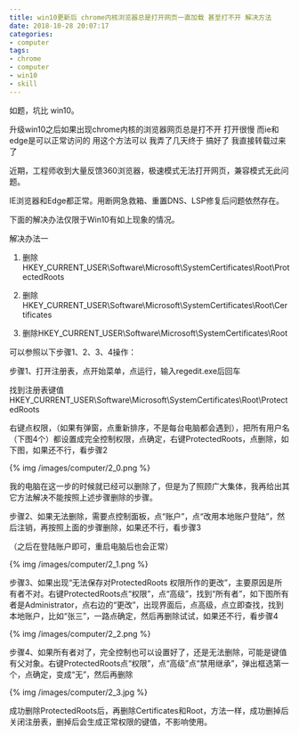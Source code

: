 ```yaml
---
title: win10更新后 chrome内核浏览器总是打开网页一直加载 甚至打不开 解决方法
date: 2018-10-28 20:07:17
categories:
- computer
tags:
- chrome
- computer
- win10
- skill
---
```

如题，坑比 win10。

<!-- more -->

升级win10之后如果出现chrome内核的浏览器网页总是打不开 打开很慢 而ie和edge是可以正常访问的 用这个方法可以 我弄了几天终于 搞好了 我直接转载过来了 

近期，工程师收到大量反馈360浏览器，极速模式无法打开网页，兼容模式无此问题。

IE浏览器和Edge都正常。用断网急救箱、重置DNS、LSP修复后问题依然存在。

下面的解决办法仅限于Win10有如上现象的情况。

解决办法一

1. 删除HKEY_CURRENT_USER\Software\Microsoft\SystemCertificates\Root\ProtectedRoots 

2. 删除HKEY_CURRENT_USER\Software\Microsoft\SystemCertificates\Root\Certificates

3. 删除HKEY_CURRENT_USER\Software\Microsoft\SystemCertificates\Root

可以参照以下步骤1、2、3、4操作：

步骤1、打开注册表，点开始菜单，点运行，输入regedit.exe后回车

找到注册表键值HKEY_CURRENT_USER\Software\Microsoft\SystemCertificates\Root\ProtectedRoots 

右键点权限，（如果有弹窗，点重新排序，不是每台电脑都会遇到），把所有用户名（下图4个）都设置成完全控制权限，点确定，右键ProtectedRoots，点删除，如下图，如果还不行，看步骤2

{% img /images/computer/2_0.png %}

我的电脑在这一步的时候就已经可以删除了，但是为了照顾广大集体，我再给出其它方法解决不能按照上述步骤删除的步骤。

步骤2、如果无法删除，需要点控制面板，点“账户”，点“改用本地账户登陆”，然后注销，再按照上面的步骤删除，如果还不行，看步骤3

（之后在登陆账户即可，重启电脑后也会正常）

{% img /images/computer/2_1.png %}

步骤3、如果出现“无法保存对ProtectedRoots 权限所作的更改”，主要原因是所有者不对。右键ProtectedRoots点“权限”，点“高级”，找到“所有者”，如下图所有者是Administrator，点右边的“更改”，出现界面后，点高级，点立即查找，找到本地账户，比如“张三”，一路点确定，然后再删除试试，如果还不行，看步骤4

{% img /images/computer/2_2.png %}

步骤4、如果所有者对了，完全控制也可以设置好了，还是无法删除，可能是键值有父对象。右键ProtectedRoots点“权限”，点“高级”点“禁用继承”，弹出框选第一个，点确定，变成“无”，然后再删除

{% img /images/computer/2_3.jpg %}

成功删除ProtectedRoots后，再删除Certificates和Root，方法一样，成功删掉后关闭注册表，删掉后会生成正常权限的键值，不影响使用。




